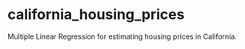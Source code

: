# california_housing_prices
Multiple Linear Regression for estimating housing prices in California.
